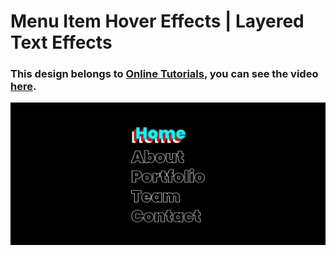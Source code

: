 # Menu Item Hover Effects | Layered Text Effects
### This design belongs to [Online Tutorials](https://www.youtube.com/@OnlineTutorialsYT), you can see the video [here](https://youtu.be/-zz1EV35WK0).

![preview img](/preview.png)

